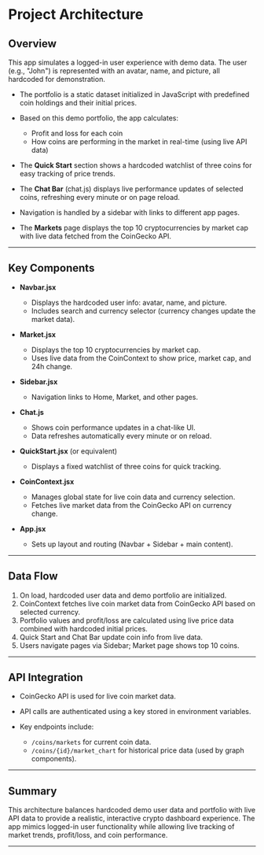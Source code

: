 
# Project Architecture

## Overview

This app simulates a logged-in user experience with demo data. The user (e.g., "John") is represented with an avatar, name, and picture, all hardcoded for demonstration.

* The portfolio is a static dataset initialized in JavaScript with predefined coin holdings and their initial prices.
* Based on this demo portfolio, the app calculates:

  * Profit and loss for each coin
  * How coins are performing in the market in real-time (using live API data)
* The **Quick Start** section shows a hardcoded watchlist of three coins for easy tracking of price trends.
* The **Chat Bar** (chat.js) displays live performance updates of selected coins, refreshing every minute or on page reload.
* Navigation is handled by a sidebar with links to different app pages.
* The **Markets** page displays the top 10 cryptocurrencies by market cap with live data fetched from the CoinGecko API.

---

## Key Components

* **Navbar.jsx**

  * Displays the hardcoded user info: avatar, name, and picture.
  * Includes search and currency selector (currency changes update the market data).
* **Market.jsx**

  * Displays the top 10 cryptocurrencies by market cap.
  * Uses live data from the CoinContext to show price, market cap, and 24h change.
* **Sidebar.jsx**

  * Navigation links to Home, Market, and other pages.
* **Chat.js**

  * Shows coin performance updates in a chat-like UI.
  * Data refreshes automatically every minute or on reload.
* **QuickStart.jsx** (or equivalent)

  * Displays a fixed watchlist of three coins for quick tracking.
* **CoinContext.jsx**

  * Manages global state for live coin data and currency selection.
  * Fetches live market data from the CoinGecko API on currency change.
* **App.jsx**

  * Sets up layout and routing (Navbar + Sidebar + main content).

---

## Data Flow

1. On load, hardcoded user data and demo portfolio are initialized.
2. CoinContext fetches live coin market data from CoinGecko API based on selected currency.
3. Portfolio values and profit/loss are calculated using live price data combined with hardcoded initial prices.
4. Quick Start and Chat Bar update coin info from live data.
5. Users navigate pages via Sidebar; Market page shows top 10 coins.

---

## API Integration

* CoinGecko API is used for live coin market data.
* API calls are authenticated using a key stored in environment variables.
* Key endpoints include:

  * `/coins/markets` for current coin data.
  * `/coins/{id}/market_chart` for historical price data (used by graph components).

---

## Summary

This architecture balances hardcoded demo user data and portfolio with live API data to provide a realistic, interactive crypto dashboard experience. The app mimics logged-in user functionality while allowing live tracking of market trends, profit/loss, and coin performance.

---

